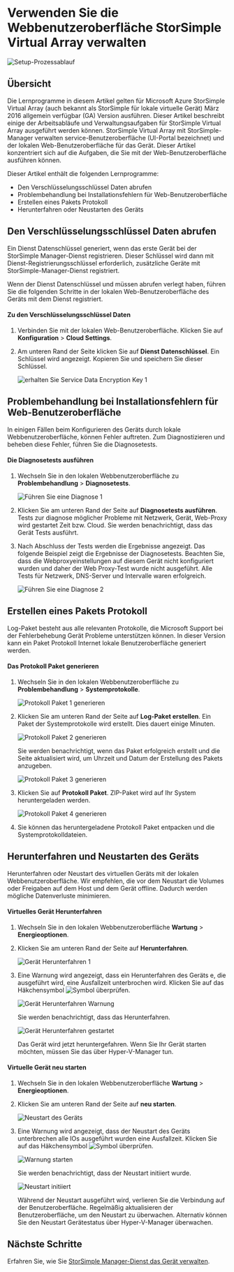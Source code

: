 <properties 
   pageTitle="StorSimple Virtual Array Web UI Verwaltung | Microsoft Azure"
   description="Beschreibt das Grundgerät Verwaltungsaufgaben durch StorSimple Virtual Array Webbenutzeroberfläche."
   services="storsimple"
   documentationCenter="NA"
   authors="alkohli"
   manager="carmonm"
   editor="" />
<tags 
   ms.service="storsimple"
   ms.devlang="NA"
   ms.topic="article"
   ms.tgt_pltfrm="NA"
   ms.workload="TBD"
   ms.date="04/07/2016"
   ms.author="alkohli" />

# <a name="use-the-web-ui-to-administer-your-storsimple-virtual-array"></a>Verwenden Sie die Webbenutzeroberfläche StorSimple Virtual Array verwalten

![Setup-Prozessablauf](./media/storsimple-ova-web-ui-admin/manage4.png)

## <a name="overview"></a>Übersicht

Die Lernprogramme in diesem Artikel gelten für Microsoft Azure StorSimple Virtual Array (auch bekannt als StorSimple für lokale virtuelle Gerät) März 2016 allgemein verfügbar (GA) Version ausführen. Dieser Artikel beschreibt einige der Arbeitsabläufe und Verwaltungsaufgaben für StorSimple Virtual Array ausgeführt werden können. StorSimple Virtual Array mit StorSimple-Manager verwalten service-Benutzeroberfläche (UI-Portal bezeichnet) und der lokalen Web-Benutzeroberfläche für das Gerät. Dieser Artikel konzentriert sich auf die Aufgaben, die Sie mit der Web-Benutzeroberfläche ausführen können.

Dieser Artikel enthält die folgenden Lernprogramme:

- Den Verschlüsselungsschlüssel Daten abrufen
- Problembehandlung bei Installationsfehlern für Web-Benutzeroberfläche
- Erstellen eines Pakets Protokoll
- Herunterfahren oder Neustarten des Geräts

## <a name="get-the-service-data-encryption-key"></a>Den Verschlüsselungsschlüssel Daten abrufen

Ein Dienst Datenschlüssel generiert, wenn das erste Gerät bei der StorSimple Manager-Dienst registrieren. Dieser Schlüssel wird dann mit Dienst-Registrierungsschlüssel erforderlich, zusätzliche Geräte mit StorSimple-Manager-Dienst registriert.

Wenn der Dienst Datenschlüssel und müssen abrufen verlegt haben, führen Sie die folgenden Schritte in der lokalen Web-Benutzeroberfläche des Geräts mit dem Dienst registriert.

#### <a name="to-get-the-service-data-encryption-key"></a>Zu den Verschlüsselungsschlüssel Daten

1. Verbinden Sie mit der lokalen Web-Benutzeroberfläche. Klicken Sie auf **Konfiguration** > **Cloud Settings**.
  

2. Am unteren Rand der Seite klicken Sie auf **Dienst Datenschlüssel**. Ein Schlüssel wird angezeigt. Kopieren Sie und speichern Sie dieser Schlüssel.
    
    ![erhalten Sie Service Data Encryption Key 1](./media/storsimple-ova-web-ui-admin/image27.png)
   


## <a name="troubleshoot-web-ui-setup-errors"></a>Problembehandlung bei Installationsfehlern für Web-Benutzeroberfläche

In einigen Fällen beim Konfigurieren des Geräts durch lokale Webbenutzeroberfläche, können Fehler auftreten. Zum Diagnostizieren und beheben diese Fehler, führen Sie die Diagnosetests.

#### <a name="to-run-the-diagnostic-tests"></a>Die Diagnosetests ausführen

1. Wechseln Sie in den lokalen Webbenutzeroberfläche zu **Problembehandlung** > **Diagnosetests**.

    ![Führen Sie eine Diagnose 1](./media/storsimple-ova-web-ui-admin/image29.png)

2. Klicken Sie am unteren Rand der Seite auf **Diagnosetests ausführen**. Tests zur diagnose möglicher Probleme mit Netzwerk, Gerät, Web-Proxy wird gestartet Zeit bzw. Cloud. Sie werden benachrichtigt, dass das Gerät Tests ausführt.

3. Nach Abschluss der Tests werden die Ergebnisse angezeigt. Das folgende Beispiel zeigt die Ergebnisse der Diagnosetests. Beachten Sie, dass die Webproxyeinstellungen auf diesem Gerät nicht konfiguriert wurden und daher der Web Proxy-Test wurde nicht ausgeführt. Alle Tests für Netzwerk, DNS-Server und Intervalle waren erfolgreich.

    ![Führen Sie eine Diagnose 2](./media/storsimple-ova-web-ui-admin/image30.png)

## <a name="generate-a-log-package"></a>Erstellen eines Pakets Protokoll

Log-Paket besteht aus alle relevanten Protokolle, die Microsoft Support bei der Fehlerbehebung Gerät Probleme unterstützen können. In dieser Version kann ein Paket Protokoll Internet lokale Benutzeroberfläche generiert werden.

#### <a name="to-generate-the-log-package"></a>Das Protokoll Paket generieren

1. Wechseln Sie in den lokalen Webbenutzeroberfläche zu **Problembehandlung** > **Systemprotokolle**.

    ![Protokoll Paket 1 generieren](./media/storsimple-ova-web-ui-admin/image31.png)

2. Klicken Sie am unteren Rand der Seite auf **Log-Paket erstellen**. Ein Paket der Systemprotokolle wird erstellt. Dies dauert einige Minuten.

    ![Protokoll Paket 2 generieren](./media/storsimple-ova-web-ui-admin/image32.png)

    Sie werden benachrichtigt, wenn das Paket erfolgreich erstellt und die Seite aktualisiert wird, um Uhrzeit und Datum der Erstellung des Pakets anzugeben.

    ![Protokoll Paket 3 generieren](./media/storsimple-ova-web-ui-admin/image33.png)

3. Klicken Sie auf **Protokoll Paket**. ZIP-Paket wird auf Ihr System heruntergeladen werden.

    ![Protokoll Paket 4 generieren](./media/storsimple-ova-web-ui-admin/image34.png)

4. Sie können das heruntergeladene Protokoll Paket entpacken und die Systemprotokolldateien.

## <a name="shut-down-and-restart-your-device"></a>Herunterfahren und Neustarten des Geräts

Herunterfahren oder Neustart des virtuellen Geräts mit der lokalen Webbenutzeroberfläche. Wir empfehlen, die vor dem Neustart die Volumes oder Freigaben auf dem Host und dem Gerät offline. Dadurch werden mögliche Datenverluste minimieren. 

#### <a name="to-shut-down-your-virtual-device"></a>Virtuelles Gerät Herunterfahren

1. Wechseln Sie in den lokalen Webbenutzeroberfläche **Wartung** > **Energieoptionen**.

2. Klicken Sie am unteren Rand der Seite auf **Herunterfahren**.

    ![Gerät Herunterfahren 1](./media/storsimple-ova-web-ui-admin/image36.png)

3. Eine Warnung wird angezeigt, dass ein Herunterfahren des Geräts e, die ausgeführt wird, eine Ausfallzeit unterbrochen wird. Klicken Sie auf das Häkchensymbol ![Symbol überprüfen](./media/storsimple-ova-web-ui-admin/image3.png).

    ![Gerät Herunterfahren Warnung](./media/storsimple-ova-web-ui-admin/image37.png)

    Sie werden benachrichtigt, dass das Herunterfahren.

    ![Gerät Herunterfahren gestartet](./media/storsimple-ova-web-ui-admin/image38.png)

    Das Gerät wird jetzt heruntergefahren. Wenn Sie Ihr Gerät starten möchten, müssen Sie das über Hyper-V-Manager tun.

#### <a name="to-restart-your-virtual-device"></a>Virtuelle Gerät neu starten

1. Wechseln Sie in den lokalen Webbenutzeroberfläche **Wartung** > **Energieoptionen**.

2. Klicken Sie am unteren Rand der Seite auf **neu starten**.

    ![Neustart des Geräts](./media/storsimple-ova-web-ui-admin/image36.png)

3. Eine Warnung wird angezeigt, dass der Neustart des Geräts unterbrechen alle IOs ausgeführt wurden eine Ausfallzeit. Klicken Sie auf das Häkchensymbol ![Symbol überprüfen](./media/storsimple-ova-web-ui-admin/image3.png).

    ![Warnung starten](./media/storsimple-ova-web-ui-admin/image37.png)

    Sie werden benachrichtigt, dass der Neustart initiiert wurde.

    ![Neustart initiiert](./media/storsimple-ova-web-ui-admin/image39.png)

    Während der Neustart ausgeführt wird, verlieren Sie die Verbindung auf der Benutzeroberfläche. Regelmäßig aktualisieren der Benutzeroberfläche, um den Neustart zu überwachen. Alternativ können Sie den Neustart Gerätestatus über Hyper-V-Manager überwachen.

## <a name="next-steps"></a>Nächste Schritte

Erfahren Sie, wie Sie [StorSimple Manager-Dienst das Gerät verwalten](storsimple-manager-service-administration.md).
